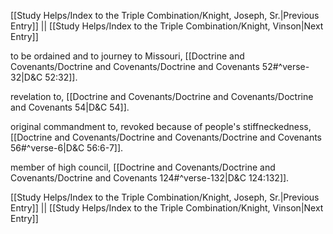 [[Study Helps/Index to the Triple Combination/Knight, Joseph, Sr.|Previous Entry]]  ||  [[Study Helps/Index to the Triple Combination/Knight, Vinson|Next Entry]]

 to be ordained and to journey to Missouri, [[Doctrine and Covenants/Doctrine and Covenants/Doctrine and Covenants 52#^verse-32|D&C 52:32]].

 revelation to, [[Doctrine and Covenants/Doctrine and Covenants/Doctrine and Covenants 54|D&C 54]].

 original commandment to, revoked because of people's stiffneckedness, [[Doctrine and Covenants/Doctrine and Covenants/Doctrine and Covenants 56#^verse-6|D&C 56:6-7]].

 member of high council, [[Doctrine and Covenants/Doctrine and Covenants/Doctrine and Covenants 124#^verse-132|D&C 124:132]].

[[Study Helps/Index to the Triple Combination/Knight, Joseph, Sr.|Previous Entry]]  ||  [[Study Helps/Index to the Triple Combination/Knight, Vinson|Next Entry]]